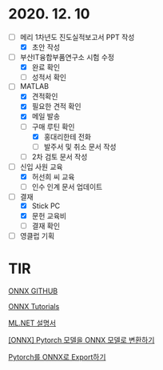 # 2020. 12. 10

- [ ] 메리 1차년도 진도실적보고서 PPT 작성
  - [x] 초안 작성
- [ ] 부산IT융합부품연구소 시험 수정
  - [x] 완료 확인
  - [ ] 성적서 확인
- [ ] MATLAB 
  - [x] 견적확인
  - [x] 필요한 견적 확인
  - [x] 메일 발송
  - [ ] 구매 루틴 확인
    - [x] 홍대리한테 전화
    - [ ] 발주서 및 취소 문서 작성
  - [ ] 2차 검토 문서 작성
- [ ] 신입 사원 교육
  - [x] 허선희 씨 교육
  - [ ] 인수 인계 문서 업데이트
- [ ] 결재
  - [x] Stick PC
  - [x] 문헌 교육비
  - [ ] 결재 확인
- [ ] 영클럽 기획

# TIR

[ONNX GITHUB](https://github.com/onnx/onnx)

[ONNX Tutorials](https://github.com/onnx/tutorials)

[ML.NET 설명서](https://docs.microsoft.com/ko-kr/dotnet/machine-learning/)

[[ONNX] Pytorch 모델을 ONNX 모델로 변환하기](https://eehoeskrap.tistory.com/468)

[Pytorch를 ONNX로 Export하기](https://yunmorning.tistory.com/17)